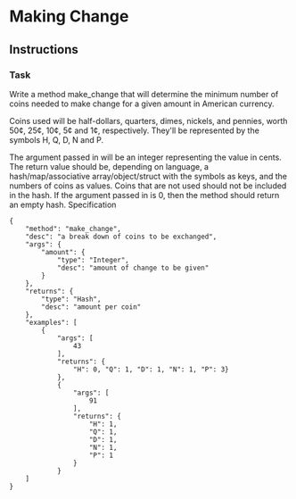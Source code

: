 # Making Change 


## Instructions
### Task

Write a method make_change that will determine the minimum number of coins needed to make change for a given amount in American currency.

Coins used will be half-dollars, quarters, dimes, nickels, and pennies, worth 50¢, 25¢, 10¢, 5¢ and 1¢, respectively. They'll be represented by the symbols H, Q, D, N and P.

The argument passed in will be an integer representing the value in cents. The return value should be, depending on language, a hash/map/associative array/object/struct with the symbols as keys, and the numbers of coins as values. Coins that are not used should not be included in the hash. If the argument passed in is 0, then the method should return an empty hash.
Specification

```
{
    "method": "make_change",
    "desc": "a break down of coins to be exchanged",
    "args": {
        "amount": {
            "type": "Integer",
            "desc": "amount of change to be given"
        }
    },
    "returns": {
        "type": "Hash",
        "desc": "amount per coin"
    },
    "examples": [
        {
            "args": [
                43
            ],
            "returns": {
                "H": 0, "Q": 1, "D": 1, "N": 1, "P": 3}
            },
            {
                "args": [
                    91
                ],
                "returns": {
                    "H": 1,
                    "Q": 1,
                    "D": 1,
                    "N": 1,
                    "P": 1
                }
            }
    ]
}

```

